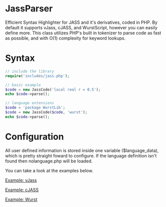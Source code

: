 JassParser
==========

Efficient Syntax Highlighter for JASS and it's derivatives, coded in PHP. By default it supports vJass, cJASS, and WurstScript, however you can easily define more. This class utilizes PHP's built in tokenizer to parse code as fast as possible, and with O(1) complexity for keyword lookups.

Syntax
==========

```php
// include the library
require('includes/jass.php');

// basic example
$code = new JassCode('local real r = 0.5');
echo $code->parse();

// language extensions
$code = 'package WurstLib';
$code = new JassCode($code, 'wurst');
echo $code->parse();
```

Configuration
==========

All user defined information is stored inside one variable ($language_data), which is pretty straight foward to configure. If the language definition isn't found then nolanguage.php will be loaded. 

You can take a look at the examples below.

[Example: vJass](https://github.com/ashinnblunts/jassparser/blob/master/languages/vjass.php)

[Example: cJASS](https://github.com/ashinnblunts/jassparser/blob/master/languages/cjass.php)

[Example: Wurst](https://github.com/ashinnblunts/jassparser/blob/master/languages/wurst.php)

